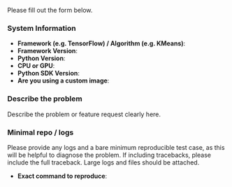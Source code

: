 Please fill out the form below.

### System Information
- **Framework (e.g. TensorFlow) / Algorithm (e.g. KMeans)**:
- **Framework Version**:
- **Python Version**:
- **CPU or GPU**:
- **Python SDK Version**:
- **Are you using a custom image**:

### Describe the problem
Describe the problem or feature request clearly here.

### Minimal repo / logs
Please provide any logs and a bare minimum reproducible test case, as this will be helpful to diagnose the problem. If including tracebacks, please include the full traceback. Large logs and files should be attached.

- **Exact command to reproduce**:
